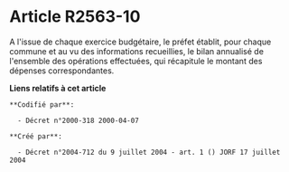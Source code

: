 # Article R2563-10

A l'issue de chaque exercice budgétaire, le préfet établit, pour chaque commune et au vu des informations recueillies, le
bilan annualisé de l'ensemble des opérations effectuées, qui récapitule le montant des dépenses correspondantes.

**Liens relatifs à cet article**

	**Codifié par**:

	  - Décret n°2000-318 2000-04-07

	**Créé par**:

	  - Décret n°2004-712 du 9 juillet 2004 - art. 1 () JORF 17 juillet 2004
